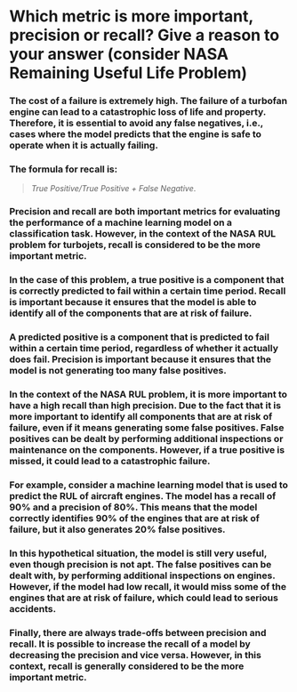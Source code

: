 # Which metric is more important, precision or recall? Give a reason to your answer (consider NASA Remaining Useful Life Problem)

### The cost of a failure is extremely high. The failure of a turbofan engine can lead to a catastrophic loss of life and property. Therefore, it is essential to avoid any false negatives, i.e., cases where the model predicts that the engine is safe to operate when it is actually failing.
### The formula for recall is: 
> _True Positive/True Positive + False Negative_.
### Precision and recall are both important metrics for evaluating the performance of a machine learning model on a classification task. However, in the context of the NASA RUL problem for turbojets, recall is considered to be the more important metric.
### In the case of this problem, a true positive is a component that is correctly predicted to fail within a certain time period. Recall is important because it ensures that the model is able to identify all of the components that are at risk of failure.
### A predicted positive is a component that is predicted to fail within a certain time period, regardless of whether it actually does fail. Precision is important because it ensures that the model is not generating too many false positives.
### In the context of the NASA RUL problem, it is more important to have a high recall than high precision. Due to the fact that it is more important to identify all components that are at risk of failure, even if it means generating some false positives. False positives can be dealt by performing additional inspections or maintenance on the components. However, if a true positive is missed, it could lead to a catastrophic failure.
### For example, consider a machine learning model that is used to predict the RUL of aircraft engines. The model has a recall of 90% and a precision of 80%. This means that the model correctly identifies 90% of the engines that are at risk of failure, but it also generates 20% false positives.
### In this hypothetical situation, the model is still very useful, even though precision is not apt. The false positives can be dealt with, by performing additional inspections on engines. However, if the model had low recall, it would miss some of the engines that are at risk of failure, which could lead to serious accidents.
### Finally, there are always trade-offs between precision and recall. It is possible to increase the recall of a model by decreasing the precision and vice versa. However, in this context, recall is generally considered to be the more important metric.
